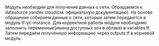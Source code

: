 Модуль необходим для получение данных о сети. 
Обращаемся к datasource yandex cloud(см. официальную документацию). 
На основе обращение собираем данные о сети, которые затем передаются в модуль tf-yc-instance. 
Для корректной работы модуля необходимо заполнить переменные(имена доступных зон в облаке) в variables.tf. 
Затем передаем полученную информацию через outputs.tf в корневой модуль

